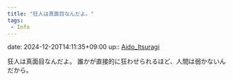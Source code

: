 ```yaml
---
title: "狂人は真面目なんだよ。"
tags:
 - Info
---
```


date: 2024-12-20T14:11:35+09:00
up:: [Aido_Itsuragi](../Bar/Novel/Nacaria/Aido_Itsuragi.md)

狂人は真面目なんだよ。
誰かが直接的に狂わせられるほど、人間は弱かないんだから。